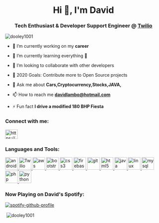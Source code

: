 <h1 align="center">Hi 👋, I'm David</h1>
<h3 align="center">Tech Enthusiast & Developer Support Engineer @ <a href="https://www.twilio.com/">Twilio</a> </h3>


<p align="left"> <img src="https://komarev.com/ghpvc/?username=dooley1001" alt="dooley1001" /> </p>


- 🔭 I’m currently working on my **career**
- 🌱 I’m currently learning everything 🤣
- 👯 I’m looking to collaborate with other developers
- 🥅 2020 Goals: Contribute more to Open Source projects

- 💬 Ask me about **Cars,Cryptocurrency,Stocks,JAVA,**

- 📫 How to reach me **davidlambo@hotmail.com**

- ⚡ Fun fact **I drive a modified 180 BHP Fiesta**

<p align="left">
<h3 align="left">Connect with me:</h3>
<a href="https://linkedin.com/in/https://www.linkedin.com/in/david-dooley-a7b914b1/" target="blank"><img align="center" src="https://dwglogo.com/wp-content/uploads/2020/06/Linkedin_symbol_transparent.png" alt="https://www.linkedin.com/in/david-dooley-a7b914b1/" height="30" width="40" /></a>
</p>

<h3 align="left">Languages and Tools:</h3>

<p align="left"> <a href="https://developer.android.com" target="_blank"> <img src="https://devicons.github.io/devicon/devicon.git/icons/android/android-original-wordmark.svg" alt="android" width="40" height="40"/> </a><a href="https://www.twilio.com/docs/usage/api" target="_blank"> <img src="https://x5m7g5e8.stackpathcdn.com/static/images/pages/integrations/logo/twilio.png" alt="Twilio" width="40" height="40"/> </a><a href="https://aws.amazon.com" target="_blank"> <img src="https://devicons.github.io/devicon/devicon.git/icons/amazonwebservices/amazonwebservices-original-wordmark.svg" alt="aws" width="40" height="40"/> </a> <a href="https://getbootstrap.com" target="_blank"> <img src="https://devicons.github.io/devicon/devicon.git/icons/bootstrap/bootstrap-plain.svg" alt="bootstrap" width="40" height="40"/> </a> <a href="https://www.w3schools.com/css/" target="_blank"> <img src="https://devicons.github.io/devicon/devicon.git/icons/css3/css3-original-wordmark.svg" alt="css3" width="40" height="40"/> </a> <a href="https://firebase.google.com/" target="_blank"> <img src="https://www.vectorlogo.zone/logos/firebase/firebase-icon.svg" alt="firebase" width="40" height="40"/> </a> <a href="https://git-scm.com/" target="_blank"> <img src="https://www.vectorlogo.zone/logos/git-scm/git-scm-icon.svg" alt="git" width="40" height="40"/> </a> <a href="https://www.w3.org/html/" target="_blank"> <img src="https://devicons.github.io/devicon/devicon.git/icons/html5/html5-original-wordmark.svg" alt="html5" width="40" height="40"/> </a> <a href="https://www.java.com" target="_blank"> <img src="https://devicons.github.io/devicon/devicon.git/icons/java/java-original-wordmark.svg" alt="java" width="40" height="40"/> </a> <a href="https://www.linux.org/" target="_blank"> <img src="https://devicons.github.io/devicon/devicon.git/icons/linux/linux-original.svg" alt="linux" width="40" height="40"/> </a> <a href="https://www.mysql.com/" target="_blank"> <img src="https://devicons.github.io/devicon/devicon.git/icons/mysql/mysql-original-wordmark.svg" alt="mysql" width="40" height="40"/> </a> <a href="https://www.php.net" target="_blank"> <img src="https://devicons.github.io/devicon/devicon.git/icons/php/php-original.svg" alt="php" width="40" height="40"/> </a> <a href="https://www.python.org" target="_blank"> <img src="https://devicons.github.io/devicon/devicon.git/icons/python/python-original.svg" alt="python" width="40" height="40"/> </a> </p>

<h3> Now Playing on David's Spotify:</h3>

[![spotify-github-profile](https://spotify-github-profile.vercel.app/api/view?uid=11121418198&cover_image=true)](https://github.com/kittinan/spotify-github-profile)

<p>&nbsp;<img align="center" src="https://github-readme-stats.vercel.app/api?username=dooley1001&show_icons=true" alt="dooley1001" /></p>

